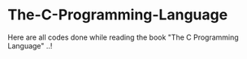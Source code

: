 # The-C-Programming-Language
Here are all codes done while reading the book "The C Programming Language" ..!
